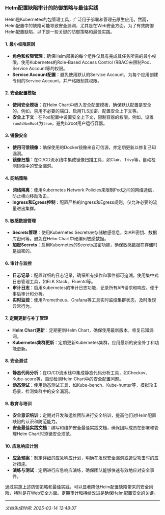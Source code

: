 ### Helm配置缺陷审计的防御策略与最佳实践

Helm是Kubernetes的包管理工具，广泛用于部署和管理云原生应用。然而，Helm配置中的缺陷可能导致安全漏洞，尤其是在Web安全方面。为了有效防御Helm配置缺陷，以下是一些关键的防御策略和最佳实践。

#### 1. **最小权限原则**
   - **角色和权限管理**：确保Helm部署的每个组件仅具有完成其任务所需的最小权限。使用Kubernetes的Role-Based Access Control (RBAC)来限制Pod、Service Account等的权限。
   - **Service Account配置**：避免使用默认的Service Account，为每个应用创建专用的Service Account，并严格限制其权限。

#### 2. **安全配置模板**
   - **使用安全模板**：在Helm Chart中嵌入安全配置模板，确保默认配置是安全的。例如，禁用不必要的端口、启用TLS加密、配置安全上下文等。
   - **安全上下文**：在Pod配置中设置安全上下文，限制容器的权限。例如，设置`runAsNonRoot`为`true`，避免以root用户运行容器。

#### 3. **镜像安全**
   - **使用可信镜像**：确保使用的Docker镜像来自可信源，并定期更新以修复已知漏洞。
   - **镜像扫描**：在CI/CD流水线中集成镜像扫描工具，如Clair、Trivy等，自动检测镜像中的安全漏洞。

#### 4. **网络策略**
   - **网络隔离**：使用Kubernetes Network Policies来限制Pod之间的网络通信，防止横向移动攻击。
   - **Ingress和Egress控制**：配置严格的Ingress和Egress规则，仅允许必要的流量进出集群。

#### 5. **敏感数据管理**
   - **Secrets管理**：使用Kubernetes Secrets来存储敏感信息，如API密钥、数据库密码等。避免在Helm Chart中硬编码敏感数据。
   - **加密Secrets**：启用Kubernetes的Secrets加密功能，确保敏感数据在存储时是加密的。

#### 6. **审计与监控**
   - **日志记录**：配置详细的日志记录，确保所有操作和事件都可追溯。使用集中式日志管理工具，如ELK Stack、Fluentd等。
   - **审计日志**：启用Kubernetes的审计日志功能，记录所有API请求和响应，便于事后审计和分析。
   - **实时监控**：使用Prometheus、Grafana等工具实时监控集群状态，及时发现异常行为。

#### 7. **定期更新与补丁管理**
   - **Helm Chart更新**：定期更新Helm Chart，确保使用最新版本，修复已知漏洞。
   - **Kubernetes集群更新**：定期更新Kubernetes集群，应用最新的安全补丁和功能更新。

#### 8. **安全测试**
   - **静态代码分析**：在CI/CD流水线中集成静态代码分析工具，如Checkov、Kube-score等，自动检测Helm Chart中的安全配置问题。
   - **动态测试**：使用动态测试工具，如Kube-bench、Kube-hunter等，模拟攻击场景，检测集群中的安全漏洞。

#### 9. **教育与培训**
   - **安全意识培训**：定期对开发和运维团队进行安全培训，提高他们对Helm配置缺陷的认识和防范能力。
   - **安全最佳实践文档**：编写和维护安全最佳实践文档，确保团队成员在部署和管理Helm Chart时遵循安全规范。

#### 10. **应急响应计划**
   - **应急预案**：制定详细的应急响应计划，明确在发现安全漏洞或遭受攻击时的应对措施。
   - **演练与测试**：定期进行应急响应演练，确保团队能够快速有效地应对安全事件。

通过实施上述防御策略和最佳实践，可以显著降低Helm配置缺陷带来的安全风险，特别是在Web安全方面。定期审计和持续改进是确保Helm配置安全的关键。

---

*文档生成时间: 2025-03-14 12:48:37*



